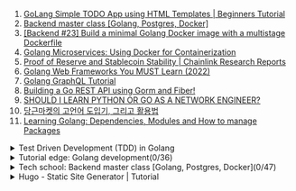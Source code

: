 1. [GoLang Simple TODO App using HTML Templates | Beginners Tutorial](https://youtu.be/UeUDGEa0AX4)
1. [Backend master class [Golang, Postgres, Docker]](https://youtube.com/playlist?list=PLy_6D98if3ULEtXtNSY_2qN21VCKgoQAE)
1. [[Backend #23] Build a minimal Golang Docker image with a multistage Dockerfile](https://youtu.be/p1dwLKAxUxA)
1. [Golang Microservices: Using Docker for Containerization](https://youtu.be/u_ayzie9pAQ)
1. [Proof of Reserve and Stablecoin Stability | Chainlink Research Reports](https://youtu.be/c2fnSbgUxTY)
1. [Golang Web Frameworks You MUST Learn (2022)](https://youtu.be/OriRkNWHWa0)
1. [Golang GraphQL Tutorial](https://youtube.com/playlist?list=PLzQWIQOqeUSNwXcneWYJHUREAIucJ5UZn)
1. [Building a Go REST API using Gorm and Fiber!](https://youtu.be/Iq2qT0fRhAA)
1. [SHOULD I LEARN PYTHON OR GO AS A NETWORK ENGINEER?](https://www.simplepacket.net/2020/10/21/should-i-learn-python-or-go-as-a-network-engineer/)
1. [당근마켓의 고언어 도입기, 그리고 활용법](https://youtu.be/mLIthm96u2Q)
1. [Learning Golang: Dependencies, Modules and How to manage Packages](https://youtu.be/20sLKEpHvvk)

<details>
<summary>Test Driven Development (TDD) in Golang</summary>

1. [008: Introduction to Test Driven Development (TDD) creating a Stack - Abstract Data Type (Golang)](https://youtu.be/yFknOWRWpoY)
</details>

<details>
<summary>Tutorial edge: Golang development(0/36)</summary>

1. []()
</details>

<details>
<summary>Tech school: Backend master class [Golang, Postgres, Docker](0/47)</summary>

1. []()
</details>

<details>
<summary>Hugo - Static Site Generator | Tutorial</summary>

1. [Introduction to Hugo | Hugo - Static Site Generator | Tutorial 1](https://youtu.be/qtIqKaDlqXo)
</details>
